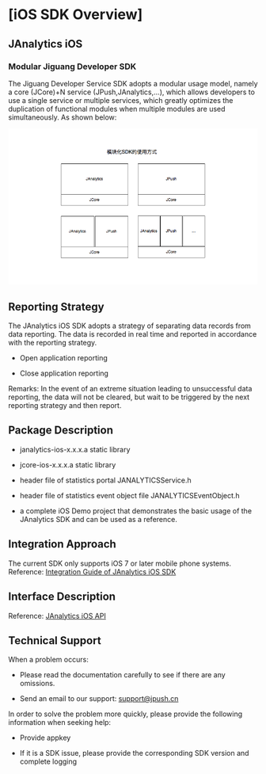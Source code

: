 # [iOS SDK Overview]
<style>
img[alt= jiguang] { width: 800px; }
</style>

## JAnalytics iOS

###  Modular Jiguang Developer SDK

The Jiguang Developer Service SDK adopts a modular usage model, namely a core (JCore)+N service (JPush,JAnalytics,...), which allows developers to use a single service or multiple services, which greatly optimizes the duplication of functional modules when multiple modules are used simultaneously. As shown below:

![jiguang](./image/sdk_model.png)


## Reporting Strategy

The JAnalytics iOS SDK adopts a strategy of separating data records from data reporting. The data is recorded in real time and reported in accordance with the reporting strategy.

-   Open application reporting

-   Close application reporting

Remarks: In the event of an extreme situation leading to unsuccessful data reporting, the data will not be cleared, but wait to be triggered by the next reporting strategy and then report.

## Package Description

-   janalytics-ios-x.x.x.a static library

-   jcore-ios-x.x.x.a static library

-   header file of statistics portal JANALYTICSService.h

-   header file of statistics event object file JANALYTICSEventObject.h

-   a complete iOS Demo project that demonstrates the basic usage of the JAnalytics SDK and can be used as a reference.


## Integration Approach

The current SDK only supports iOS 7 or later mobile phone systems. Reference: [Integration Guide of JAnalytics iOS SDK](ios_guide)

## Interface Description

Reference: [JAnalytics iOS API](ios_api)

## Technical Support

When a problem occurs:

-   Please read the documentation carefully to see if there are any omissions.

-   Send an email to our support: [support&#64;jpush.cn](mailto:support&#64;jpush.cn)

In order to solve the problem more quickly, please provide the following information when seeking help:

-   Provide appkey

-   If it is a SDK issue, please provide the corresponding SDK version and complete logging
